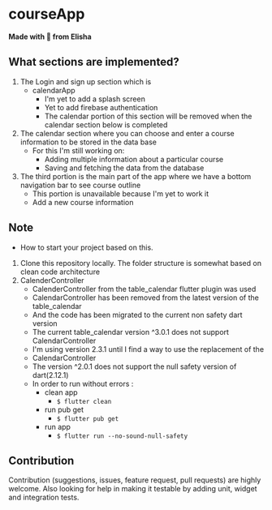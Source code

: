 # courseApp
**Made with :heartbeat: from Elisha**

## What sections are implemented?
1. The Login and sign up section which is
 	- calendarApp
        - I'm yet to add a splash screen 
        - Yet to add firebase authentication
        - The calendar portion of this section will be removed when the calendar section below is completed
2. The calendar section where you can choose and enter a course information to be stored in the data base
  	- For this I'm still working on:
        - Adding multiple information about a particular course
        - Saving and fetching the data from the database
3. The third portion is the main part of the app where we have a bottom navigation bar to see course outline
 	- This portion is unavailable because I'm yet to work it
 	- Add a new course information



                
                
## Note

- How to start your project based on this.

1. Clone this repository locally. The folder structure is somewhat based on clean code architecture
2. CalenderController 
	- CalenderController from the table_calendar flutter plugin was used
	- CalendarController has been removed from the latest version of the table_calendar
	- And the code has been migrated to the current non safety dart version
	- The current table_calendar version ^3.0.1 does not support CalendarController  
	- I'm using version 2.3.1 until I find a way to use the replacement of the 
	- CalendarController
	- The version ^2.0.1 does not support the null safety version of dart(2.12.1)
	- In order to run without errors :
		- clean app 
			-  `$ flutter clean`
		- run pub get
			-  `$ flutter pub get`
		- run app
			-  `$ flutter run --no-sound-null-safety`


## Contribution
Contribution (suggestions, issues, feature request, pull requests) are highly welcome. Also looking for help in making it testable by adding unit, widget and integration tests.
